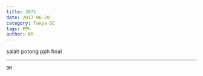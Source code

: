 ```yaml
---
title: 3071
date: 2017-06-20
category: Tanya-SC
tags: PPh
author: BM
---
```


salah potong pph final

---



`BM`
